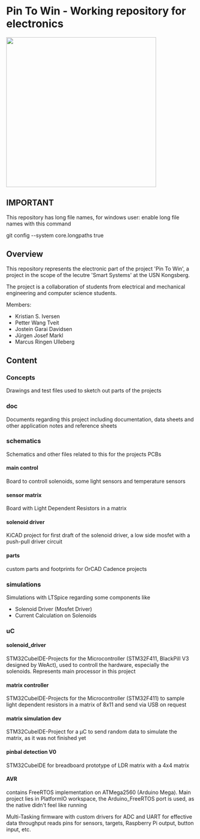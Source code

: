 # Pin To Win - Working repository for electronics



<img src="images/IMG_3024.JPG" width="400px">


## IMPORTANT

This repository has long file names, for windows user: enable long file names with this command

git config --system core.longpaths true



## Overview

This repository represents the electronic part of the project 'Pin To Win', a project in the scope of the lecutre 'Smart Systems' at the USN Kongsberg. 

The project is a collaboration of students from electrical and mechanical engineering and computer science students. 

Members: 
* Kristian S. Iversen
* Petter Wang Tveit
* Jostein Garai Davidsen
* Jürgen Josef Markl
* Marcus Ringen Ulleberg


## Content

### Concepts

Drawings and test files used to sketch out parts of the projects

### doc

Documents regarding this project including documentation, data sheets and other application notes and reference sheets

### schematics

Schematics and other files related to this for the projects PCBs
#### main control
Board to controll solenoids, some light sensors and temperature sensors

#### sensor matrix
Board with Light Dependent Resistors in a matrix

#### solenoid driver
KiCAD project for first draft of the solenoid driver, a low side mosfet with a push-pull driver circuit

#### parts
custom parts and footprints for OrCAD Cadence projects

### simulations

Simulations with LTSpice regarding some components like 
* Solenoid Driver (Mosfet Driver)
* Current Calculation on Solenoids


### uC

#### solenoid_driver
STM32CubeIDE-Projects for the Microcontroller (STM32F411,  BlackPill V3 designed by WeAct), used to controll the hardware, especially the solenoids. Represents main processor in this project

#### matrix controller
STM32CubeIDE-Projects for the Microcontroller (STM32F411) to sample light dependent resistors in a matrix of 8x11 and send via USB on request

#### matrix simulation dev
STM32CubeIDE-Project for a µC to send random data to simulate the matrix, as it was not finished yet

#### pinbal detection V0
STM32CubeIDE for breadboard prototype of LDR matrix with a 4x4 matrix

#### AVR
contains FreeRTOS implementation on ATMega2560 (Arduino Mega). Main project lies in PlatformIO workspace, the Arduino_FreeRTOS port is used, as the native didn't feel like running

Multi-Tasking firmware with custom drivers for ADC and UART for effective data throughput
reads pins for sensors, targets, Raspberry Pi output, button input, etc. 






